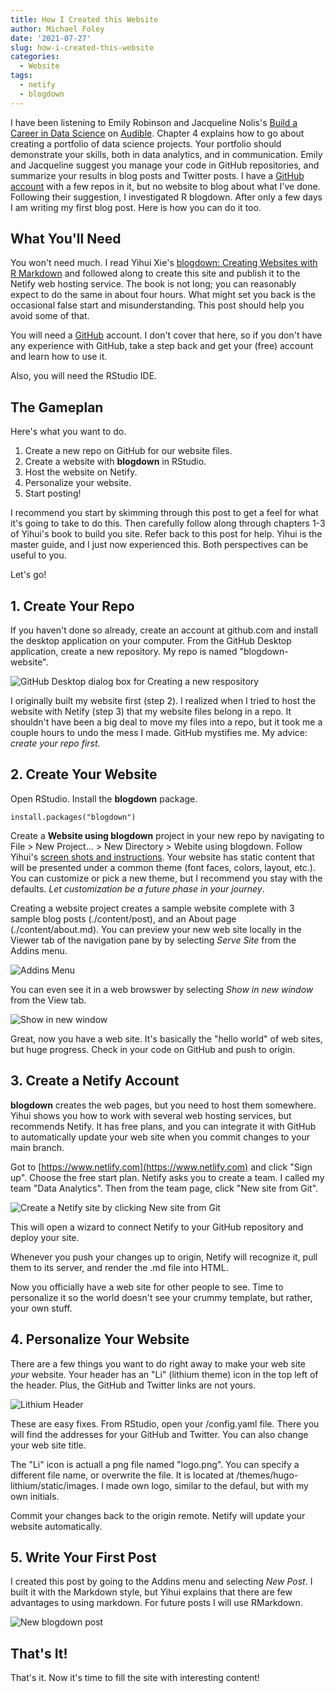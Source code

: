```yaml
---
title: How I Created this Website
author: Michael Foley
date: '2021-07-27'
slug: how-i-created-this-website
categories:
  - Website
tags:
  - netify
  - blogdown
---
```


I have been listening to Emily Robinson and Jacqueline Nolis's <u>Build a Career in Data Science</u> on [Audible](https://www.audible.com/pd/Build-a-Career-in-Data-Science-Audiobook/B08NXJ6S38?action_code=ASSGB149080119000H&share_location=pdp). Chapter 4 explains how to go about creating a portfolio of data science projects. Your portfolio should demonstrate your skills, both in data analytics, and in communication. Emily and Jacqueline suggest you manage your code in GitHub repositories, and summarize your results in blog posts and Twitter posts. I have a [GitHub account](https://github.com/mpfoley73) with a few repos in it, but no website to blog about what I've done. Following their suggestion, I investigated R blogdown. After only a few days I am writing my first blog post. Here is how you can do it too.

## What You'll Need

You won't need much. I read Yihui Xie's [blogdown: Creating Websites with R Markdown](https://bookdown.org/yihui/blogdown/) and followed along to create this site and publish it to the Netify web hosting service. The book is not long; you can reasonably expect to do the same in about four hours. What might set you back is the occasional false start and misunderstanding. This post should help you avoid some of that.

You will need a [GitHub](https://github.com/) account. I don't cover that here, so if you don't have any experience with GitHub, take a step back and get your (free) account and learn how to use it.

Also, you will need the RStudio IDE.

## The Gameplan

Here's what you want to do. 

1. Create a new repo on GitHub for our website files.
2. Create a website with **blogdown** in RStudio.
3. Host the website on Netify.
4. Personalize your website.
5. Start posting!

I recommend you start by skimming through this post to get a feel for what it's going to take to do this. Then carefully follow along through chapters 1-3 of Yihui's book to build you site. Refer back to this post for help. Yihui is the master guide, and I just now experienced this. Both perspectives can be useful to you.

Let's go!

## 1. Create Your Repo

If you haven't done so already, create an account at github.com and install the desktop application on your computer. From the GitHub Desktop application, create a new repository. My repo is named "blogdown-website".

![GitHub Desktop dialog box for Creating a new respository](images/create-repo-dialog.png "How I created my web site GitHub repo.")

I originally built my website first (step 2). I realized when I tried to host the website with Netify (step 3) that my website files belong in a repo. It shouldn't have been a big deal to move my files into a repo, but it took me a couple hours to undo the mess I made. GitHub mystifies me. My advice: *create your repo first.*

## 2. Create Your Website

Open RStudio. Install the **blogdown** package.

```
install.packages("blogdown")
```

Create a **Website using blogdown** project in your new repo by navigating to File > New Project... > New Directory > Webite using blogdown. Follow Yihui's [screen shots and instructions](https://bookdown.org/yihui/blogdown/a-quick-example.html). Your website has static content that will be presented under a common theme (font faces, colors, layout, etc.). You can customize or pick a new theme, but I recommend you stay with the defaults. *Let customization be a future phase in your journey*.

Creating a website project creates a sample website complete with 3 sample blog posts (./content/post), and an About page (./content/about.md). You can preview your new web site locally in the Viewer tab of the navigation pane by by selecting *Serve Site* from the Addins menu.

![Addins Menu](images/addins-menu.png "Serve Site in the Addins menu")

You can even see it in a web browswer by selecting *Show in new window* from the View tab.

![Show in new window](images/view-in-browser.png "Show Site in web browser")

Great, now you have a web site. It's basically the "hello world" of web sites, but huge progress. Check in your code on GitHub and push to origin.

## 3. Create a Netify Account

**blogdown** creates the web pages, but you need to host them somewhere. Yihui shows you how to work with several web hosting services, but recommends Netify. It has free plans, and you can integrate it with GitHub to automatically update your web site when you commit changes to your main branch.

Got to [https://www.netlify.com](https://www.netlify.com) and click "Sign up". Choose the free start plan. Netify asks you to create a team. I called my team "Data Analytics". Then from the team page, click "New site from Git".

![Create a Netify site by clicking New site from Git](images/new-site-from-git.png)

This will open a wizard to connect Netify to your GitHub repository and deploy your site. 

Whenever you push your changes up to origin, Netify will recognize it, pull them to its server, and render the .md file into HTML. 

Now you officially have a web site for other people to see. Time to personalize it so the world doesn't see your crummy template, but rather, your own stuff.

## 4. Personalize Your Website

There are a few things you want to do right away to make your web site *your* website. Your header has an "Li" (lithium theme) icon in the top left of the header. Plus, the GitHub and Twitter links are not yours. 

![Lithium Header](images/li-header.png)

These are easy fixes. From RStudio, open your /config.yaml file. There you will find the addresses for your GitHub and Twitter. You can also change your web site title. 

The "Li" icon is actuall a png file named "logo.png". You can specify a different file name, or overwrite the file. It is located at /themes/hugo-lithium/static/images. I made own logo, similar to the defaul, but with my own initials.

Commit your changes back to the origin remote. Netify will update your website automatically.

## 5. Write Your First Post

I created this post by going to the Addins menu and selecting *New Post*.  I built it with the Markdown style, but Yihui explains that there are few advantages to using markdown. For future posts I will use RMarkdown.

![New blogdown post](images/new-post.png)

## That's It!

That's it. Now it's time to fill the site with interesting content!
